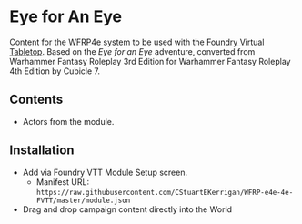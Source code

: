 # Eye for An Eye

Content for the [WFRP4e system](https://github.com/CatoThe1stElder/WFRP-4th-Edition-FoundryVTT) to be used with the [Foundry Virtual Tabletop](https://foundryvtt.com/). Based on the  *Eye for an Eye* adventure, converted from Warhammer Fantasy Roleplay 3rd Edition for Warhammer Fantasy Roleplay 4th Edition by Cubicle 7. 

## Contents
* Actors from the module.


## Installation 
* Add via Foundry VTT Module Setup screen.
  * Manifest URL: `https://raw.githubusercontent.com/CStuartEKerrigan/WFRP-e4e-4e-FVTT/master/module.json`
* Drag and drop campaign content directly into the World
